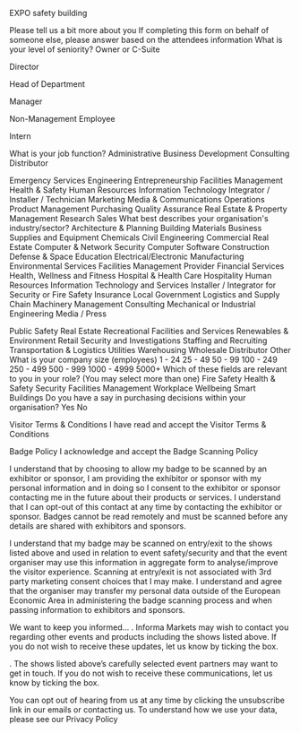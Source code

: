 EXPO safety building


Please tell us a bit more about you
If completing this form on behalf of someone else, please answer based on the attendees information
What is your level of seniority?
Owner or C-Suite

Director

Head of Department

Manager

Non-Management Employee

Intern

What is your job function?
Administrative
Business Development
Consulting
Distributor

Emergency Services
Engineering
Entrepreneurship
Facilities Management
Health & Safety
Human Resources
Information Technology
Integrator / Installer / Technician
Marketing
Media & Communications
Operations
Product Management
Purchasing
Quality Assurance
Real Estate & Property Management
Research
Sales
What best describes your organisation's industry/sector?
Architecture & Planning
Building Materials
Business Supplies and Equipment
Chemicals
Civil Engineering
Commercial Real Estate
Computer & Network Security
Computer Software
Construction
Defense & Space
Education
Electrical/Electronic Manufacturing
Environmental Services
Facilities Management Provider
Financial Services
Health, Wellness and Fitness
Hospital & Health Care
Hospitality
Human Resources
Information Technology and Services
Installer / Integrator for Security or Fire Safety
Insurance
Local Government
Logistics and Supply Chain
Machinery
Management Consulting
Mechanical or Industrial Engineering
Media / Press

Public Safety
Real Estate
Recreational Facilities and Services
Renewables & Environment
Retail
Security and Investigations
Staffing and Recruiting
Transportation & Logistics
Utilities
Warehousing
Wholesale Distributor
Other
What is your company size (employees)
1 - 24
25 - 49
50 - 99
100 - 249
250 - 499
500 - 999
1000 - 4999
5000+
Which of these fields are relevant to you in your role? (You may select more than one)
Fire Safety
Health & Safety
Security
Facilities Management
Workplace Wellbeing
Smart Buildings
Do you have a say in purchasing decisions within your organisation?
Yes
No


Visitor Terms & Conditions
I have read and accept the Visitor Terms & Conditions

Badge Policy
I acknowledge and accept the Badge Scanning Policy

I understand that by choosing to allow my badge to be scanned by an exhibitor or sponsor, I am providing the exhibitor or sponsor with my personal information and in doing so I consent to the exhibitor or sponsor contacting me in the future about their products or services. I understand that I can opt-out of this contact at any time by contacting the exhibitor or sponsor. Badges cannot be read remotely and must be scanned before any details are shared with exhibitors and sponsors.

I understand that my badge may be scanned on entry/exit to the shows listed above and used in relation to event safety/security and that the event organiser may use this information in aggregate form to analyse/improve the visitor experience. Scanning at entry/exit is not associated with 3rd party marketing consent choices that I may make. I understand and agree that the organiser may transfer my personal data outside of the European Economic Area in administering the badge scanning process and when passing information to exhibitors and sponsors.

We want to keep you informed…
.
Informa Markets may wish to contact you regarding other events and products including the shows listed above. If you do not wish to receive these updates, let us know by ticking the box.

.
The shows listed above’s carefully selected event partners may want to get in touch. If you do not wish to receive these communications, let us know by ticking the box.

You can opt out of hearing from us at any time by clicking the unsubscribe link in our emails or contacting us. To understand how we use your data, please see our Privacy Policy